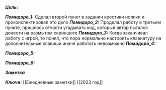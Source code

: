 
***Цель:***  

***Помидоро_1:*** 
Сделал второй пункт в задании крестики нолики и проконспектировал это дело 
***Помидоро_2:*** 
	Проделал работу в третьем пункте, пришлось отчасти угадывать код, который автор пытался донести на размытом скриншоте
***Помидоро_3:*** 
	Когда заканчивал работу с игрой, то понял, что пора нормально настроить клавиатуру на дополнительные клавиши иначе работать невозможно
***Помидоро_4:*** 

***Помидоро_5:*** 

***Помидоро_6:*** 

***Заметка*** 


***Ключи:*** [[Ежедневные заметки]] [[2023 год]]